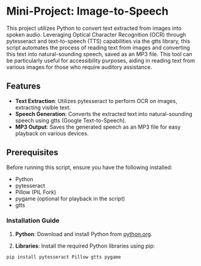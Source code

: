 # Mini-Project: Image-to-Speech

This project utilizes Python to convert text extracted from images into spoken audio. Leveraging Optical Character Recognition (OCR) through pytesseract and text-to-speech (TTS) capabilities via the gtts library, this script automates the process of reading text from images and converting this text into natural-sounding speech, saved as an MP3 file. This tool can be particularly useful for accessibility purposes, aiding in reading text from various images for those who require auditory assistance.

## Features

- **Text Extraction**: Utilizes pytesseract to perform OCR on images, extracting visible text.
- **Speech Generation**: Converts the extracted text into natural-sounding speech using gtts (Google Text-to-Speech).
- **MP3 Output**: Saves the generated speech as an MP3 file for easy playback on various devices.

## Prerequisites

Before running this script, ensure you have the following installed:
- Python
- pytesseract
- Pillow (PIL Fork)
- pygame (optional for playback in the script)
- gtts

### Installation Guide

1. **Python**: Download and install Python from [python.org](https://www.python.org/downloads/).

2. **Libraries**: Install the required Python libraries using pip:

```bash
pip install pytesseract Pillow gtts pygame
